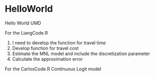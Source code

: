 # HelloWorld
Hello World UMD

For the LiangCode.R
1. I need to develop the function for travel time
2. Develop function for travel cost
3. Estimate the MNL model and include the discretization parameter
4. Calculate the approximation error

For the CarlosCode.R
Continuous Logit model
